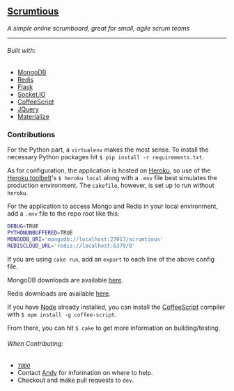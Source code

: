 ## [Scrumtious](https://scrumtio.us)
*A simple online scrumboard, great for small, agile scrum teams*

---

###### Built with:
- [MongoDB](https://www.mongodb.org/)
- [Redis](http://redis.io/)
- [Flask](http://flask.pocoo.org/)
- [Socket.IO](http://socket.io/)
- [CoffeeScript](http://coffeescript.org/)
- [JQuery](https://jquery.com/)
- [Materialize](http://materializecss.com/)

### Contributions
For the Python part, a `virtualenv` makes the most sense. To install the necessary Python packages hit `$ pip install -r requirements.txt`.

As for configuration, the application is hosted on [Heroku](https://www.heroku.com/home), so use of the [Heroku toolbelt](https://toolbelt.heroku.com/)'s `$ heroku local` along with a `.env` file best simulates the production environment. The `cakefile`, however, is set up to run without `heroku`.

For the application to access Mongo and Redis in your local environment, add a `.env` file to the repo root like this:
``` bash
DEBUG=TRUE
PYTHONUNBUFFERED=TRUE
MONGODB_URI='mongodb://localhost:27017/scrumtious'
REDISCLOUD_URL='redis://localhost:6379/0'
```
If you are using `cake run`, add an `export` to each line of the above config file.

MongoDB downloads are available [here](https://docs.mongodb.com/manual/installation/).

Redis downloads are available [here](http://redis.io/download).

If you have [Node](https://nodejs.org/en/) already installed, you can install the  [CoffeeScript](http://coffeescript.org/) compiler with `$ npm install -g coffee-script`.

From there, you can hit `$ cake` to get more information on building/testing.

###### When Contributing:
- *[`TODO`](http://scrumtio.us/Scrumtious/db5f1e5b6be063a498a80e1cea8cb6e7fe2137af)*
- Contact [Andy](https://andrewdbooth.me) for information on where to help.
- Checkout and make pull requests to `dev`.
